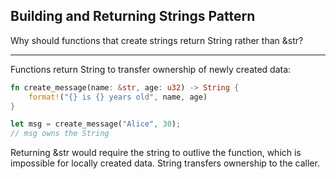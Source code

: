 ## Building and Returning Strings Pattern

Why should functions that create strings return String rather than &str?

---

Functions return String to transfer ownership of newly created data:
```rust
fn create_message(name: &str, age: u32) -> String {
    format!("{} is {} years old", name, age)
}

let msg = create_message("Alice", 30);
// msg owns the String
```
Returning &str would require the string to outlive the function, which is impossible for locally created data. String transfers ownership to the caller.

